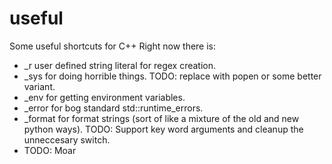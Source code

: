 # useful
Some useful shortcuts for C++
Right now there is:
* _r user defined string literal for regex creation.
* _sys for doing horrible things. TODO: replace with popen or some better variant.
* _env for getting environment variables.
* _error for bog standard std::runtime_errors.
* _format for format strings (sort of like a mixture of the old and new python ways). TODO: Support key word arguments and cleanup the unneccesary switch.
* TODO: Moar
